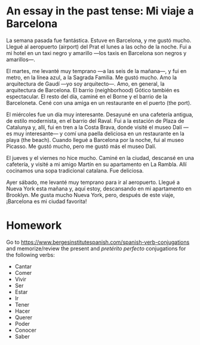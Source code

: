 # An essay in the past tense: Mi viaje a Barcelona

La semana pasada fue fantástica. Estuve en Barcelona, y me gustó mucho. Llegué al aeropuerto 
(airport) del Prat el lunes a las ocho de la noche. Fui a mi hotel en un taxi negro y 
amarillo —los taxis en Barcelona son negros y amarillos—.

El martes, me levanté muy temprano —a las seis de la mañana—, y fui en metro, en la línea azul, 
a la Sagrada Familia. Me gustó mucho. Amo la arquitectura de Gaudí —yo soy arquitecto—. Amo, en general, 
la arquitectura de Barcelona. El barrio (neighborhood) Gótico también es espectacular. El resto del día, 
caminé en el Borne y el barrio de la Barceloneta. Cené con una amiga en un restaurante en el puerto (the port).

El miércoles fue un día muy interesante. Desayuné en una cafetería antigua, de estilo modernista, en el barrio 
del Raval. Fui a la estación de Plaza de Catalunya y, allí, fui en tren a la Costa Brava, donde visité el museo 
Dalí —es muy interesante— y comí una paella deliciosa en un restaurante en la playa (the beach). Cuando llegué 
a Barcelona por la noche, fui al museo Picasso. Me gustó mucho, pero me gustó más el museo Dalí.

El jueves y el viernes no hice mucho. Caminé en la ciudad, descansé en una cafetería, y visité a mi amigo 
Martín en su apartamento en La Rambla. Allí cocinamos una sopa tradicional catalana. Fue deliciosa.

Ayer sábado, me levanté muy temprano para ir al aeropuerto. Llegué a Nueva York esta mañana y, aquí estoy, 
descansando en mi apartamento en Brooklyn. Me gusta mucho Nueva York, pero, después de este viaje, 
¡Barcelona es mi ciudad favorita!

# Homework

Go to https://www.bergesinstitutespanish.com/spanish-verb-conjugations
and memorize/review the present and *pretérito perfecto* conjugations for the following verbs:

- Cantar
- Comer
- Vivir
- Ser
- Estar
- Ir
- Tener
- Hacer
- Querer
- Poder
- Conocer
- Saber